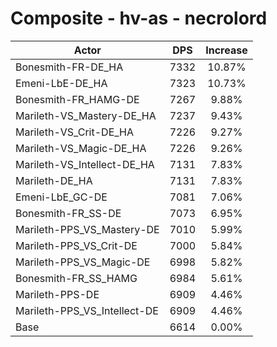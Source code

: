 # Composite - hv-as - necrolord
| Actor | DPS | Increase |
|---|:---:|:---:|
|Bonesmith-FR-DE_HA|7332|10.87%|
|Emeni-LbE-DE_HA|7323|10.73%|
|Bonesmith-FR_HAMG-DE|7267|9.88%|
|Marileth-VS_Mastery-DE_HA|7237|9.43%|
|Marileth-VS_Crit-DE_HA|7226|9.27%|
|Marileth-VS_Magic-DE_HA|7226|9.26%|
|Marileth-VS_Intellect-DE_HA|7131|7.83%|
|Marileth-DE_HA|7131|7.83%|
|Emeni-LbE_GC-DE|7081|7.06%|
|Bonesmith-FR_SS-DE|7073|6.95%|
|Marileth-PPS_VS_Mastery-DE|7010|5.99%|
|Marileth-PPS_VS_Crit-DE|7000|5.84%|
|Marileth-PPS_VS_Magic-DE|6998|5.82%|
|Bonesmith-FR_SS_HAMG|6984|5.61%|
|Marileth-PPS-DE|6909|4.46%|
|Marileth-PPS_VS_Intellect-DE|6909|4.46%|
|Base|6614|0.00%|
